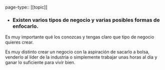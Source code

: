page-type:: [[topic]]
- ### Existen varios tipos de negocio y varias posibles formas de enfocarlo.

Es muy importante qué los conozcas y tengas claro que tipo de negocio quieres crear.

Es muy distinto crear un negocio con la aspiración de sacarlo a bolsa, venderlo al líder de la industria o simplemente trabajar unas horas al día y ganar lo suficiente para vivir bien.


